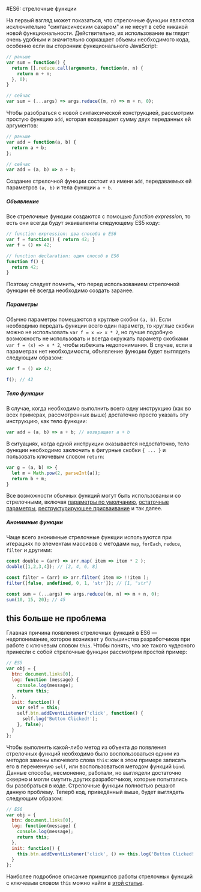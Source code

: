#ES6: стрелочные функции

На первый взгляд может показаться, что стрелочные функции являются исключительно "синтаксическим сахаром" и не несут в себе никакой новой функциональности. Действительно, их использование выглядит очень удобным и значительно соркащает объемы необходимого кода, особенно если вы сторонник функционального JavaScript:

```javascript
// раньше
var sum = function() {
  return [].reduce.call(arguments, function(m, n) {
    return m + n;
  }, 0);
}

// сейчас
var sum = (...args) => args.reduce((m, n) => m + n, 0);
```

Чтобы разобраться с новой синтаксической конструкцией, рассмотрим простую функцию `add`, которая возвращает сумму двух переданных ей аргументов:

```javascript
// раньше
var add = function(a, b) {
  return a + b;
};

// сейчас 
var add = (a, b) => a + b;
```

Создание стрелочной функции состоит из имени `add`, передаваемых ей параметров `(a, b)` и тела функции `a + b`. 

##### Объявление
Все стрелочные функции создаются с помощью *function expression*, то есть они всегда будут эквиваленты следующему ES5 коду:
```javascript
// function expression: два способа в ES6
var f = function() { return 42; }
var f = () => 42;

// function declaration: один способ в ES6
function f() {
  return 42;
}
```

Поэтому следует помнить, что перед использованием стрелочной функции её всегда необходимо создать заранее.

##### Параметры
Обычно параметры помещаются в круглые скобки `(a, b)`. Если необходимо передать функции всего один параметр, то круглые скобки можно не использовать `var f = x => x * 2`, но лучше подобную возможность не использовать и всегда окружать параметр скобками `var f = (x) => x * 2`, чтобы избежать недопонимания. В случае, если в параметрах нет необходимости, объявление функции будет выглядеть следующим образом:
```javascript
var f = () => 42;

f(); // 42
```

##### Тело функции
В случае, когда необходимо выполнить всего одну инструкцию (как во всех примерах, рассмотренных выше) достаточно просто указать эту инструкцию, как тело функции:
```javascript
var add = (a, b) => a + b; // возвращает a + b
```

В ситуациях, когда одной инструкции оказывается недостаточно, тело функции необходимо заключить в фигурные скобки `{ ... }` и пользовать ключевым словом `return`:
```javascript
var g = (a, b) => {
  let m = Math.pow(2, parseInt(a));
  return b + m;
}
```

Все возможности обычных функций могут быть использованы и со стрелочными, включая [параметры по умолчанию](http://jsraccoon.ru/es6-defaults/), [остаточные параметры](http://jsraccoon.ru/es6-spread-rest/), [реструктурирующее присваивание](http://jsraccoon.ru/es6-destructuring/) и так далее.

##### Анонимные функции
Чаще всего анонимные стрелочные функции используются при итерациях по элементам массивов с методами `map`, `forEach`, `reduce`, `filter` и другими:
```javascript
const double = (arr) => arr.map( item => item * 2 );
double([1,2,3,4]); // [2, 4, 6, 8]

const filter = (arr) => arr.filter( item => !!item );
filter([false, undefined, 0, 1, 'str']); // [1, "str"]

const sum = (...args) => args.reduce((m, n) => m + n, 0);
sum(10, 15, 20); // 45
```

## this больше не проблема
Главная причина появления стрелочных функций в ES6 — недопонимание, которое возникает у большинства разработчиков при работе с ключевым словом `this`. Чтобы понять, что же такого чудесного принесли с собой стрелочные функции рассмотрим простой пример:
```javascript
// ES5
var obj = {
  btn: document.links[0],
  log: function (message) {
    console.log(message);
    return this;
  },
  init: function() {
    var self = this;
    self.btn.addEventListener('click', function() {
      self.log('Button Clicked!');
    }, false);
  }
};
```

Чтобы выполнить какой-либо метод из объекта до появления стрелочных функций необходимо было воспользоваться одним из методов замены ключевого слова `this`: как в этом примере записать его в переменную `self`, или воспользоваться методом функций `bind`. Данные способы, несмоненно, работали, но выглядели достаточно скверно и могли смутить других разработчиков, которые попытались бы разобраться в коде. Стрелочные функции полностью решают данную проблему. Теперб код, приведённый выше, будет выглядеть следующим образом:
```javascript
// ES6
var obj = {
  btn: document.links[0],
  log: function(message) {
    console.log(message);
    return this;
  },
  init: function() {
    this.btn.addEventListener('click', () => this.log('Button Clicked!'), false);
  }
};
```

Наиболее подробное описание принципов работы стрелочных функций с ключевым словом `this` можно найти в [этой статье](http://blog.getify.com/arrow-this/).